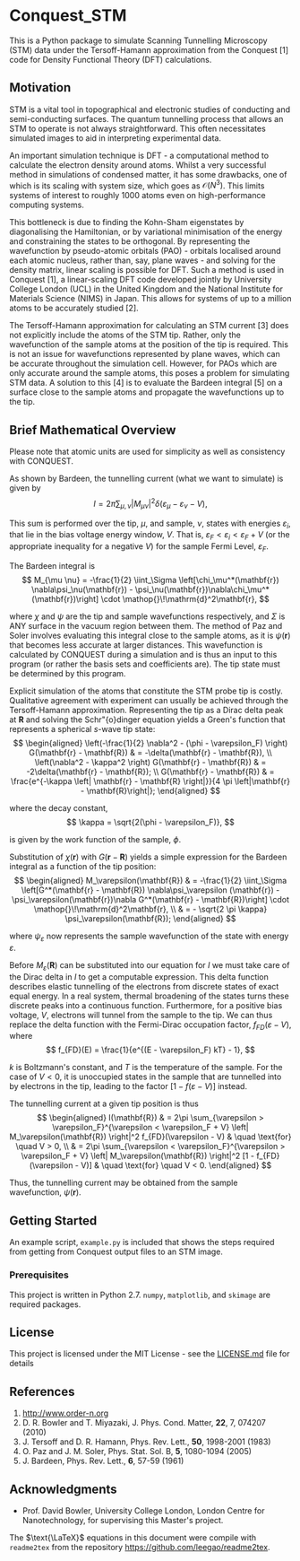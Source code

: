 # Conquest_STM

This is a Python package to simulate Scanning Tunnelling Microscopy (STM) data under the Tersoff-Hamann approximation from the Conquest [1] code for Density Functional Theory (DFT) calculations.

## Motivation

STM is a vital tool in topographical and electronic studies of conducting and semi-conducting surfaces. The quantum tunnelling process that allows an STM to operate is not always straightforward. This often necessitates simulated images to aid in interpreting experimental data.

An important simulation technique is DFT - a computational method to calculate the electron density around atoms. Whilst a very successful method in simulations of condensed matter, it has some drawbacks, one of which is its scaling with system size, which goes as $\mathcal{O}(N^3)$. This limits systems of interest to roughly 1000 atoms even on high-performance computing systems.

This bottleneck is due to finding the Kohn-Sham eigenstates by diagonalising the Hamiltonian, or by variational minimisation of the energy and constraining the states to be orthogonal. By representing the wavefunction by pseudo-atomic orbitals (PAO) - orbitals localised around each atomic nucleus, rather than, say, plane waves - and solving for the density matrix, linear scaling is possible for DFT. Such a method is used in Conquest [1], a linear-scaling DFT code developed jointly by University College London (UCL) in the United Kingdom and the National Institute for Materials Science (NIMS) in Japan. This allows for systems of up to a million atoms to be accurately studied [2].

The Tersoff-Hamann approximation for calculating an STM current [3] does not explicitly include the atoms of the STM tip. Rather, only the wavefunction of the sample atoms at the position of the tip is required. This is not an issue for wavefunctions represented by plane waves, which can be accurate throughout the simulation cell. However, for PAOs which are only accurate around the sample atoms, this poses a problem for simulating STM data. A solution to this [4] is to evaluate the Bardeen integral [5] on a surface close to the sample atoms and propagate the wavefunctions up to the tip.

## Brief Mathematical Overview

Please note that atomic units are used for simplicity as well as consistency with CONQUEST.

As shown by Bardeen, the tunnelling current (what we want to simulate) is given by
$$
    I = 2\pi \sum_{\mu, \nu} \left| M_{\mu \nu} \right|^2 \delta(\varepsilon_{\mu} - \varepsilon_{\nu} - V),
$$

This sum is performed over the tip, $\mu$, and sample, $\nu$, states with energies $\varepsilon_i$, that lie in the bias voltage energy window, $V$. That is, $\varepsilon_F < \varepsilon_i < \varepsilon_F + V$ (or the appropriate inequality for a negative $V$) for the sample Fermi Level, $\varepsilon_F$.

The Bardeen integral is
$$
    M_{\mu \nu} = -\frac{1}{2} \iint_\Sigma \left[\chi_\mu^*(\mathbf{r}) \nabla\psi_\nu(\mathbf{r}) - \psi_\nu(\mathbf{r})\nabla\chi_\mu^*(\mathbf{r})\right] \cdot \mathop{}\!\mathrm{d}^2\mathbf{r},
$$

where $\chi$ and $\psi$ are the tip and sample wavefunctions respectively, and $\Sigma$ is ANY surface in the vacuum region between them. The method of Paz and Soler involves evaluating this integral close to the sample atoms, as it is $\psi(\mathbf{r})$ that becomes less accurate at larger distances. This wavefunction is calculated by CONQUEST during a simulation and is thus an input to this program (or rather the basis sets and coefficients are). The tip state must be determined by this program.

Explicit simulation of the atoms that constitute the STM probe tip is costly. Qualitative agreement with experiment can usually be achieved through the Tersoff-Hamann approximation. Representing the tip as a Dirac delta peak at $\mathbf{R}$ and solving the Schr\"{o}dinger equation yields a Green's function that represents a spherical $s$-wave tip state:
$$
    \begin{aligned}
        \left(-\frac{1}{2} \nabla^2 - (\phi - \varepsilon_F) \right) G(\mathbf{r} - \mathbf{R}) & = -\delta(\mathbf{r} - \mathbf{R}), \\
        \left(\nabla^2 -  \kappa^2 \right) G(\mathbf{r} - \mathbf{R}) & = -2\delta(\mathbf{r} - \mathbf{R}); \\
        G(\mathbf{r} - \mathbf{R}) & = \frac{e^{-\kappa \left| \mathbf{r} - \mathbf{R} \right|}}{4 \pi \left|\mathbf{r} - \mathbf{R}\right|};
    \end{aligned}
$$

where the decay constant,
$$
    \kappa = \sqrt{2(\phi - \varepsilon_F)},
$$

is given by the work function of the sample, $\phi$.


Substitution of $\chi(\mathbf{r})$ with $G(\mathbf{r} - \mathbf{R})$ yields a simple expression for the Bardeen integral as a function of the tip position:
$$
    \begin{aligned}
        M_\varepsilon(\mathbf{R}) & = -\frac{1}{2} \iint_\Sigma \left[G^*(\mathbf{r} - \mathbf{R}) \nabla\psi_\varepsilon (\mathbf{r}) - \psi_\varepsilon(\mathbf{r})\nabla G^*(\mathbf{r} - \mathbf{R})\right] \cdot \mathop{}\!\mathrm{d}^2\mathbf{r}, \\
        & = - \sqrt{2 \pi \kappa} \psi_\varepsilon(\mathbf{R});
    \end{aligned}
$$

where $\psi_\varepsilon$ now represents the sample wavefunction of the state with energy $\varepsilon$.

Before $M_\varepsilon(\mathbf{R})$ can be substituted into our equation for $I$ we must take care of the Dirac delta in $I$ to get a computable expression. This delta function describes elastic tunnelling of the electrons from discrete states of exact equal energy. In a real system, thermal broadening of the states turns these discrete peaks into a continuous function. Furthermore, for a positive bias voltage, $V$, electrons will tunnel from the sample to the tip. We can thus replace the delta function with the Fermi-Dirac occupation factor, $f_{FD}(\varepsilon - V)$, where
$$
    f_{FD}(E) = \frac{1}{e^{(E - \varepsilon_F) kT} - 1},
$$

$k$ is Boltzmann's constant, and $T$ is the temperature of the sample. For the case of $V < 0$, it is unoccupied states in the sample that are tunnelled into by electrons in the tip, leading to the factor $[1 - f(\varepsilon - V)]$ instead. 

The tunnelling current at a given tip position is thus
$$
    \begin{aligned}
        I(\mathbf{R}) & = 2\pi \sum_{\varepsilon > \varepsilon_F}^{\varepsilon < \varepsilon_F + V} \left| M_\varepsilon(\mathbf{R}) \right|^2 f_{FD}(\varepsilon - V) & \quad \text{for} \quad V > 0, \\
        & = 2\pi \sum_{\varepsilon < \varepsilon_F}^{\varepsilon > \varepsilon_F + V} \left| M_\varepsilon(\mathbf{R}) \right|^2 [1 - f_{FD}(\varepsilon - V)] & \quad \text{for} \quad V < 0.
    \end{aligned}
$$

Thus, the tunnelling current may be obtained from the sample wavefunction, $\psi(\mathbf{r})$.

## Getting Started

An example script, ```example.py``` is included that shows the steps required from getting from Conquest output files to an STM image.

### Prerequisites

This project is written in Python 2.7. ```numpy```, ```matplotlib```, and ```skimage``` are required packages.

## License

This project is licensed under the MIT License - see the [LICENSE.md](LICENSE.md) file for details

## References

1. <http://www.order-n.org>
2. D. R. Bowler and T. Miyazaki, J. Phys. Cond. Matter, **22**, 7, 074207 (2010)
3. J. Tersoff and D. R. Hamann, Phys. Rev. Lett., **50**, 1998-2001 (1983)
4. O. Paz and J. M. Soler, Phys. Stat. Sol. B, **5**, 1080-1094 (2005)
5. J. Bardeen, Phys. Rev. Lett., **6**, 57-59 (1961)

## Acknowledgments

* Prof. David Bowler, University College London, London Centre for Nanotechnology, for supervising this Master's project.

The $\text{\LaTeX}$ equations in this document were compile with ```readme2tex``` from the repository <https://github.com/leegao/readme2tex>.
